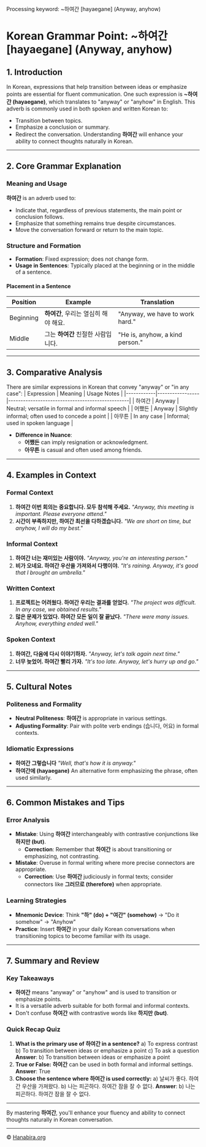 Processing keyword: ~하여간 [hayaegane] (Anyway, anyhow)
# Korean Grammar Point: ~하여간 [hayaegane] (Anyway, anyhow)

## 1. Introduction
In Korean, expressions that help transition between ideas or emphasize points are essential for fluent communication. One such expression is **~하여간 (hayaegane)**, which translates to "anyway" or "anyhow" in English. This adverb is commonly used in both spoken and written Korean to:
- Transition between topics.
- Emphasize a conclusion or summary.
- Redirect the conversation.
Understanding **하여간** will enhance your ability to connect thoughts naturally in Korean.

---
## 2. Core Grammar Explanation
### Meaning and Usage
**하여간** is an adverb used to:
- Indicate that, regardless of previous statements, the main point or conclusion follows.
- Emphasize that something remains true despite circumstances.
- Move the conversation forward or return to the main topic.
### Structure and Formation
- **Formation**: Fixed expression; does not change form.
- **Usage in Sentences**: Typically placed at the beginning or in the middle of a sentence.
#### Placement in a Sentence
| Position   | Example                              | Translation                      |
|------------|--------------------------------------|----------------------------------|
| Beginning  | **하여간**, 우리는 열심히 해야 해요.     | "Anyway, we have to work hard."  |
| Middle     | 그는 **하여간** 친절한 사람입니다.         | "He is, anyhow, a kind person."  |
---
## 3. Comparative Analysis
There are similar expressions in Korean that convey "anyway" or "in any case":
| Expression | Meaning         | Usage Notes                                     |
|------------|-----------------|-------------------------------------------------|
| 하여간      | Anyway          | Neutral; versatile in formal and informal speech |
| 어쨌든      | Anyway          | Slightly informal; often used to concede a point |
| 아무튼      | In any case     | Informal; used in spoken language               |
- **Difference in Nuance**:
  - **어쨌든** can imply resignation or acknowledgment.
  - **아무튼** is casual and often used among friends.
---
## 4. Examples in Context
### Formal Context
1. **하여간 이번 회의는 중요합니다. 모두 참석해 주세요.**
   *"Anyway, this meeting is important. Please everyone attend."*
2. **시간이 부족하지만, 하여간 최선을 다하겠습니다.**
   *"We are short on time, but anyhow, I will do my best."*
### Informal Context
1. **하여간 너는 재미있는 사람이야.**
   *"Anyway, you're an interesting person."*
2. **비가 오네요. 하여간 우산을 가져와서 다행이야.**
   *"It's raining. Anyway, it's good that I brought an umbrella."*
### Written Context
1. **프로젝트는 어려웠다. 하여간 우리는 결과를 얻었다.**
   *"The project was difficult. In any case, we obtained results."*
2. **많은 문제가 있었다. 하여간 모든 일이 잘 끝났다.**
   *"There were many issues. Anyhow, everything ended well."*
### Spoken Context
1. **하여간, 다음에 다시 이야기하자.**
   *"Anyway, let's talk again next time."*
2. **너무 늦었어. 하여간 빨리 가자.**
   *"It's too late. Anyway, let's hurry up and go."*
---
## 5. Cultural Notes
### Politeness and Formality
- **Neutral Politeness**: **하여간** is appropriate in various settings.
- **Adjusting Formality**: Pair with polite verb endings (습니다, 어요) in formal contexts.
### Idiomatic Expressions
- **하여간 그렇습니다**
  *"Well, that's how it is anyway."*
- **하여간에 (hayaegane)**
  An alternative form emphasizing the phrase, often used similarly.
---
## 6. Common Mistakes and Tips
### Error Analysis
- **Mistake**: Using **하여간** interchangeably with contrastive conjunctions like **하지만 (but)**.
  - **Correction**: Remember that **하여간** is about transitioning or emphasizing, not contrasting.
- **Mistake**: Overuse in formal writing where more precise connectors are appropriate.
  - **Correction**: Use **하여간** judiciously in formal texts; consider connectors like **그러므로 (therefore)** when appropriate.
### Learning Strategies
- **Mnemonic Device**: Think **"하" (do) + "여간" (somehow)** → "Do it somehow" → "Anyhow"
- **Practice**: Insert **하여간** in your daily Korean conversations when transitioning topics to become familiar with its usage.
---
## 7. Summary and Review
### Key Takeaways
- **하여간** means "anyway" or "anyhow" and is used to transition or emphasize points.
- It is a versatile adverb suitable for both formal and informal contexts.
- Don't confuse **하여간** with contrastive words like **하지만 (but)**.
### Quick Recap Quiz
1. **What is the primary use of **하여간** in a sentence?**
   a) To express contrast
   b) To transition between ideas or emphasize a point
   c) To ask a question
   **Answer**: b) To transition between ideas or emphasize a point
2. **True or False:** **하여간** can be used in both formal and informal settings.
   **Answer**: True
3. **Choose the sentence where **하여간** is used correctly:**
   a) 날씨가 좋다. 하여간 우산을 가져왔다.
   b) 나는 피곤하다. 하여간 잠을 잘 수 없다.
   **Answer**: b) 나는 피곤하다. 하여간 잠을 잘 수 없다.
---
By mastering **하여간**, you'll enhance your fluency and ability to connect thoughts naturally in Korean conversation.

---
© [Hanabira.org](https://hanabira.org)
